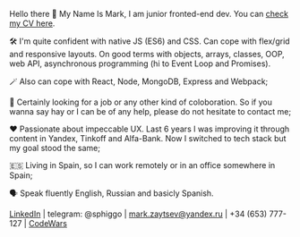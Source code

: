 Hello there 👋
My Name Is Mark, I am junior fronted-end dev. You can [check my CV here](https://narshas.notion.site/Mark-Zaitsev-junior-front-end-fc5ea1f2198841eda21d2973778acd37?pvs=4).

🛠️ I'm quite confident with native JS (ES6) and CSS. Can cope with flex/grid and responsive layouts. On good terms with objects, arrays, classes, OOP, web API, asynchronous programming (hi to Event Loop and Promises).

🪄 Also can cope with React, Node, MongoDB, Express and Webpack;

🤝 Certainly looking for a job or any other kind of coloboration. So if you wanna say hay or I can be of any help, 
please do not hesitate to contact me;

♥️ Passionate about impeccable UX. Last 6 years I was improving it through content in Yandex, Tinkoff and Alfa-Bank. 
Now I switched to tech stack but my goal stood the same;

🇪🇸 Living in Spain, so I can work remotely or in an office somewhere in Spain;

🗣️ Speak fluently English, Russian and basicly Spanish.

[LinkedIn](https://www.linkedin.com/in/mark-zaytsev-a09197134/) | telegram: @sphiggo | mark.zaytsev@yandex.ru | +34 (653) 777-127 | [CodeWars](https://www.codewars.com/users/Narshas)
